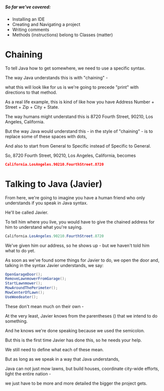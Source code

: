 ##### So far we've covered:
- Installing an IDE
- Creating and Navigating a project
- Writing comments
- Methods (instructions) belong to Classes (matter)

# Chaining

To tell Java how to get somewhere, we need to use a specific syntax.

The way Java understands this is with "chaining" - 

what this will look like for us is we're going to precede "print" with directions to that method.

As a real life example, this is kind of like how you have Address Number + Street + Zip + City + State.

The way humans might understand this is 8720 Fourth Street, 90210, Los Angeles, California.

But the way Java would understand this - in the style of "chaining" - is to replace some of these spaces with dots,

And also to start from General to Specific instead of Specific to General.

So, 8720 Fourth Street, 90210, Los Angeles, California, becomes

```json
California.LosAngeles.90210.FourthStreet.8720
```

# Talking to Java (Javier)

From here, we're going to imagine you have a human friend who only understands if you speak in Java syntax.

He'll be called Javier.

To tell him where you live, you would have to give the chained address for him to understand what you're saying.


```java
California.LosAngeles.90210.FourthStreet.8720
```

We've given him our address, so he shows up - but we haven't told him what to do yet.

As soon as we've found some things for Javier to do, we open the door and, talking in the syntax Javier understands, 
we say:

```java
OpenGarageDoor();
RemoveLawnmowerFromGarage();
StartLawnmower();
MowAroundThePerimeter();
MowCenterOfLawn();
UseWeedeater();
```

These don't mean much on their own -

At the very least, Javier knows from the parentheses () that we intend to do something.

And he knows we're done speaking because we used the semicolon.

But this is the first time Javier has done this, so he needs your help.

We still need to define what each of these mean.

But as long as we speak in a way that Java understands,

Java can not just mow lawns, but build houses, coordinate city-wide efforts, light the entire nation -

we just have to be more and more detailed the bigger the project gets.